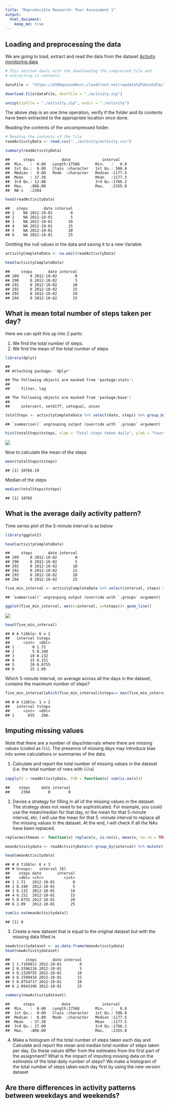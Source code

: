 ```yaml
---
title: "Reproducible Research: Peer Assessment 1"
output: 
  html_document:
    keep_md: true
---
```



## Loading and preprocessing the data

We are going to load, extract and read the data from the dataset [Activity monitoring data](https://d396qusza40orc.cloudfront.net/repdata%2Fdata%2Factivity.zip)


```r
# This section deals with the downloading the compressed file and
# extracting it contents.

dataFile <- "https://d396qusza40orc.cloudfront.net/repdata%2Fdata%2Factivity.zip"

download.file(dataFile, destfile = "./activity.zip")

unzip(zipfile = "./activity.zip", exdir = "./activity")
```

The above step is an one time operation, verify if the folder and its contents have been extracted to the appropriate location  once done.

Reading the contents of the uncompressed folder.

```r
# Reading the contents of the file
readActivityData <- read.csv("../activity/activity.csv")

summary(readActivityData)
```

```
##      steps            date              interval     
##  Min.   :  0.00   Length:17568       Min.   :   0.0  
##  1st Qu.:  0.00   Class :character   1st Qu.: 588.8  
##  Median :  0.00   Mode  :character   Median :1177.5  
##  Mean   : 37.38                      Mean   :1177.5  
##  3rd Qu.: 12.00                      3rd Qu.:1766.2  
##  Max.   :806.00                      Max.   :2355.0  
##  NA's   :2304
```

```r
head(readActivityData)
```

```
##   steps       date interval
## 1    NA 2012-10-01        0
## 2    NA 2012-10-01        5
## 3    NA 2012-10-01       10
## 4    NA 2012-10-01       15
## 5    NA 2012-10-01       20
## 6    NA 2012-10-01       25
```
Omitting the null values in the data and saving it to a new Variable


```r
activityCompleteData <- na.omit(readActivityData)

head(activityCompleteData)
```

```
##     steps       date interval
## 289     0 2012-10-02        0
## 290     0 2012-10-02        5
## 291     0 2012-10-02       10
## 292     0 2012-10-02       15
## 293     0 2012-10-02       20
## 294     0 2012-10-02       25
```

## What is mean total number of steps taken per day?

Here we can split this up into 2 parts: 
1) We find the total number of steps. 
2) We find the mean of the total number of steps


```r
library(dplyr)
```

```
## 
## Attaching package: 'dplyr'
```

```
## The following objects are masked from 'package:stats':
## 
##     filter, lag
```

```
## The following objects are masked from 'package:base':
## 
##     intersect, setdiff, setequal, union
```

```r
totalSteps <- activityCompleteData %>% select(date, steps) %>% group_by(date) %>% summarize(tsteps= sum(steps))
```

```
## `summarise()` ungrouping output (override with `.groups` argument)
```

```r
hist(totalSteps$tsteps, xlab = "Total steps taken daily", ylab = "Count of the number of steps", main="Histogram of Total no of Steps by day", breaks = 20, col = "#FF8509" )
```

![](PA1_template_files/figure-html/unnamed-chunk-4-1.png)<!-- -->

Now to calculate the mean of the steps


```r
mean(totalSteps$tsteps)
```

```
## [1] 10766.19
```
Median of the steps

```r
median(totalSteps$tsteps)
```

```
## [1] 10765
```

## What is the average daily activity pattern?

Time series plot of the 5-minute interval is as below


```r
library(ggplot2)

head(activityCompleteData)
```

```
##     steps       date interval
## 289     0 2012-10-02        0
## 290     0 2012-10-02        5
## 291     0 2012-10-02       10
## 292     0 2012-10-02       15
## 293     0 2012-10-02       20
## 294     0 2012-10-02       25
```

```r
five_min_interval <- activityCompleteData %>% select(interval, steps) %>% na.omit() %>% group_by(interval) %>% summarize(tsteps= mean(steps)) 
```

```
## `summarise()` ungrouping output (override with `.groups` argument)
```

```r
ggplot(five_min_interval, aes(x=interval, y=tsteps))+ geom_line()
```

![](PA1_template_files/figure-html/unnamed-chunk-7-1.png)<!-- -->


```r
head(five_min_interval)
```

```
## # A tibble: 6 x 2
##   interval tsteps
##      <int>  <dbl>
## 1        0 1.72  
## 2        5 0.340 
## 3       10 0.132 
## 4       15 0.151 
## 5       20 0.0755
## 6       25 2.09
```

Which 5-minute interval, on average across all the days in the dataset, contains the maximum number of steps?


```r
five_min_interval[which(five_min_interval$tsteps== max(five_min_interval$tsteps)),]
```

```
## # A tibble: 1 x 2
##   interval tsteps
##      <int>  <dbl>
## 1      835   206.
```
## Imputing missing values

Note that there are a number of days/intervals where there are missing values (coded as 𝙽𝙰). The presence of missing days may introduce bias into some calculations or summaries of the data.

1. Calculate and report the total number of missing values in the dataset (i.e. the total number of rows with 𝙽𝙰s)


```r
sapply(X = readActivityData, FUN = function(x) sum(is.na(x)))
```

```
##    steps     date interval 
##     2304        0        0
```
2. Devise a strategy for filling in all of the missing values in the dataset. The strategy does not need to be sophisticated. For example, you could use the mean/median for that day, or the mean for that 5-minute interval, etc. I will use the mean for that 5 -minute interval to replace all the missing values in the dataset. At the end, I will check if all the NAs have been replaced.


```r
replacewithmean <- function(x) replace(x, is.na(x), mean(x, na.rm = TRUE))

meanActivitydata <- readActivityData%>% group_by(interval) %>% mutate(steps= replacewithmean(steps))

head(meanActivitydata)
```

```
## # A tibble: 6 x 3
## # Groups:   interval [6]
##    steps date       interval
##    <dbl> <chr>         <int>
## 1 1.72   2012-10-01        0
## 2 0.340  2012-10-01        5
## 3 0.132  2012-10-01       10
## 4 0.151  2012-10-01       15
## 5 0.0755 2012-10-01       20
## 6 2.09   2012-10-01       25
```


```r
sum(is.na(meanActivitydata))
```

```
## [1] 0
```
3. Create a new dataset that is equal to the original dataset but with the missing data filled in.


```r
newActivitydataset <- as.data.frame(meanActivitydata)
head(newActivitydataset)
```

```
##       steps       date interval
## 1 1.7169811 2012-10-01        0
## 2 0.3396226 2012-10-01        5
## 3 0.1320755 2012-10-01       10
## 4 0.1509434 2012-10-01       15
## 5 0.0754717 2012-10-01       20
## 6 2.0943396 2012-10-01       25
```


```r
summary(newActivitydataset)
```

```
##      steps            date              interval     
##  Min.   :  0.00   Length:17568       Min.   :   0.0  
##  1st Qu.:  0.00   Class :character   1st Qu.: 588.8  
##  Median :  0.00   Mode  :character   Median :1177.5  
##  Mean   : 37.38                      Mean   :1177.5  
##  3rd Qu.: 27.00                      3rd Qu.:1766.2  
##  Max.   :806.00                      Max.   :2355.0
```
4. Make a histogram of the total number of steps taken each day and Calculate and report the mean and median total number of steps taken per day. Do these values differ from the estimates from the first part of the assignment? What is the impact of imputing missing data on the estimates of the total daily number of steps? We make a histogram of the total number of steps taken each day first by using the new version dataset

## Are there differences in activity patterns between weekdays and weekends?
